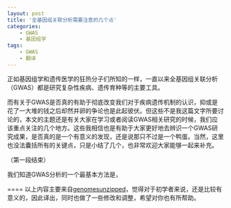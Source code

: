 ```yaml
---
layout: post
title: '全基因组关联分析需要注意的几个点'
categories:
    - GWAS
    - 基因组学
tags:
    - GWAS
    - 翻译
---
```



正如基因组学和遗传医学的狂热分子们所知的一样，一直以来全基因组关联分析（GWAS）都是研究复杂性疾病、遗传育种等的主要工具。

而有关于GWAS是否真的有助于彻底改变我们对于疾病遗传机制的认识，抑或是花了一大堆的钱之后却然并卵的争论也是此起彼伏。但这些不是我这篇文字所要讨论的，本文的主题还是有关大家在学习或者阅读GWAS相关研究的时候，我们应该重点关注的几个地方。这些我相信也是有助于大家更好地去辨识一个GWAS研究成果，是否真的是一个有意义的发现，还是说那只不过是一个鸭蛋。当然，这里也没法囊括所有的关键点，只是小结了几个，也非常欢迎大家能够一起来补充。

（第一段结束）

我们知道GWAS分析的一个最基本方法是，

====
以上内容主要来自[genomesunzipped](http://genomesunzipped.org/2010/07/how-to-read-a-genome-wide-association-study.php)，觉得对于初学者来说，还是比较有意义的，因此译出，同时也做了一些修改和调整，希望对你也有所帮助。

